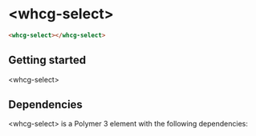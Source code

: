 # &lt;whcg-select&gt;

```html
<whcg-select></whcg-select>
```

## Getting started 

&lt;whcg-select&gt;

## Dependencies

&lt;whcg-select&gt; is a Polymer 3 element with the following dependencies:
